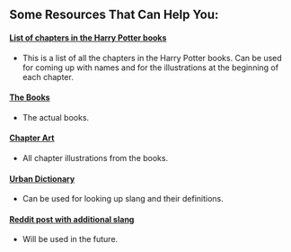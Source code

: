 ## Some Resources That Can Help You:

#### [List of chapters in the Harry Potter books](https://harrypotter.fandom.com/wiki/List_of_chapters_in_the_Harry_Potter_books)
  - This is a list of all the chapters in the Harry Potter books.
     Can be used for coming up with names and for the illustrations
     at the beginning of each chapter.
     
#### [The Books](https://www.onlinereadfreebooks.com/en/author/j-k-rowling)
  - The actual books. 
  
#### [Chapter Art](https://www.harrypotterfanzone.com/chapter-art/)
  - All chapter illustrations from the books.

#### [Urban Dictionary](https://www.urbandictionary.com/)
  - Can be used for looking up slang and their definitions.

#### [Reddit post with additional slang](https://www.reddit.com/r/harrypotter/comments/w1ij8a/harry_potter_gen_z_edition/)
  - Will be used in the future.
